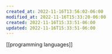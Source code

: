 ```yaml
---
created_at: 2022-11-16T13:56:02-06:00
modified_at: 2022-11-16T15:33:20-06:00
created: 2022-11-16T15:33:51-06:00
updated: 2022-11-16T15:33:51-06:00
---
```


[[programming languages]]
